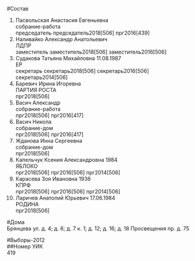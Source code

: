 #Состав  
1. Пасвольская Анастасия Евгеньевна  
    собрание-работа  
    председатель председатель2018[506] прг2016[439]  
2. Наливайко Александр Анатольевич  
    ЛДПР  
    заместитель заместитель2018[506] заместитель2016[506]  
3. Судакова Татьяна Михайловна 11.08.1987  
    ЕР  
    секретарь секретарь2018[506] секретарь2016[506] секретарь2014[506]  
4. Баревич Ирина Игоревна  
    ПАРТИЯ РОСТА  
    прг2018[506]  
5. Васич Александр  
    собрание-работа  
    прг2018[506] прг2016[417]  
6. Васич Никола  
    собрание-дом  
    прг2018[506] прг2016[417]  
7. Жданова Инна Сергеевна  
    собрание-дом  
    прг2018[506]  
8. Капельчук Ксения Александровна 1984  
    ЯБЛОКО  
    прг2018[506] прг2016[506] прг2014[506]  
9. Карасева Зоя Ивановна 1936  
    КПРФ  
    прг2018[506] прг2016[506] прг2014[506]  
10. Ларичев Анатолий Юрьевич 17.06.1984  
    РОДИНА  
    прг2018[506]  
  
#Дома  
Брянцева ул. д. 4; д. 6; д. 7 к. 1; д. 12; д. 16; д. 18 Просвещения пр. д. 75  
  
#Выборы-2012  
##Номер УИК  
419  
